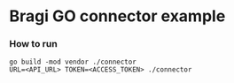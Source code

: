 # Bragi GO connector example

### How to run

```
go build -mod vendor ./connector
URL=<API_URL> TOKEN=<ACCESS_TOKEN> ./connector
```
